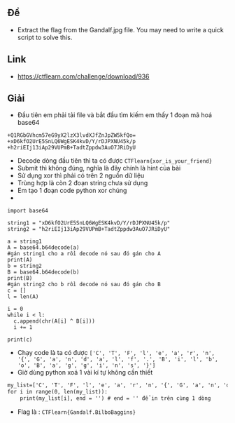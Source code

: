 ## Đề 
- Extract the flag from the Gandalf.jpg file. You may need to write a quick script to solve this.
## Link 
- https://ctflearn.com/challenge/download/936
## Giải
- Đầu tiên em phải tải file và bắt đầu tìm kiếm em thấy 1 đoạn mã hoá base64
```text
+Q1RGbGVhcm57eG9yX2lzX3lvdXJfZnJpZW5kfQo=
+xD6kfO2UrE5SnLQ6WgESK4kvD/Y/rDJPXNU45k/p
+h2riEIj13iAp29VUPmB+TadtZppdw3AuO7JRiDyU
```
- Decode dòng đầu tiên thì ta có được `CTFlearn{xor_is_your_friend}`
- Submit thì không đúng, nghĩa là đây chính là hint của bài
- Sử dụng xor thì phải có trên 2 nguồn dữ liệu
- Trùng hợp là còn 2 đoạn string chưa sử dụng
- Em tạo 1 đoạn code python xor chúng
- 
```text
import base64

string1 = "xD6kfO2UrE5SnLQ6WgESK4kvD/Y/rDJPXNU45k/p"
string2 = "h2riEIj13iAp29VUPmB+TadtZppdw3AuO7JRiDyU"

a = string1
A = base64.b64decode(a)
#gán string1 cho a rồi decode nó sau đó gán cho A
print(A)
b = string2
B = base64.b64decode(b)
print(B)
#gán string2 cho b rồi decode nó sau đó gán cho B
c = []
l = len(A)

i = 0
while i < l:
  c.append(chr(A[i] ^ B[i]))
  i += 1

print(c)
```
- Chạy code là ta có được `['C', 'T', 'F', 'l', 'e', 'a', 'r', 'n', '{', 'G', 'a', 'n', 'd', 'a', 'l', 'f', '.', 'B', 'i', 'l', 'b', 'o', 'B', 'a', 'g', 'g', 'i', 'n', 's', '}']`
- Giờ dùng python xoá 1 vài kí tự không cần thiết 
```tex
my_list=['C', 'T', 'F', 'l', 'e', 'a', 'r', 'n', '{', 'G', 'a', 'n', 'd', 'a', 'l', 'f', '.', 'B', 'i', 'l', 'b', 'o', 'B', 'a', 'g', 'g', 'i', 'n', 's', '}']
for i in range(0, len(my_list)):
    print(my_list[i], end = '') # end = '' để in trên cùng 1 dòng 
```
- Flag là : `CTFlearn{Gandalf.BilboBaggins}`